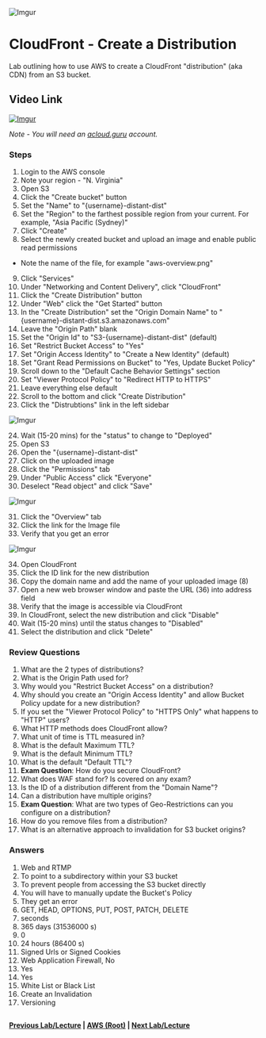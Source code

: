 ![Imgur](https://i.imgur.com/VcdZTNZ.png)


CloudFront - Create a Distribution
======

Lab outlining how to use AWS to create a CloudFront "distribution" (aka CDN) from an S3 bucket.


## Video Link

[![Imgur](https://i.imgur.com/ZB4PgKp.png)](https://acloud.guru/course/aws-certified-solutions-architect-associate/learn/storage/cloudfront-create-cdn/watch)

*Note - You will need an [acloud.guru](acloud.guru) account.*


### Steps

1.  Login to the AWS console
2.  Note your region - "N. Virginia"
3.  Open S3
4.  Click the "Create bucket" button
5.  Set the "Name" to "{username}-distant-dist"
6.  Set the "Region" to the farthest possible region from your current. For example, "Asia Pacific (Sydney)"
7.  Click "Create" 
8.  Select the newly created bucket and upload an image and enable public read permissions
  * Note the name of the file, for example "aws-overview.png"
9.  Click "Services"
10. Under "Networking and Content Delivery", click "CloudFront"
11. Click the "Create Distribution" button
12. Under "Web" click the "Get Started" button
13. In the "Create Distribution" set the "Origin Domain Name" to "{username}-distant-dist.s3.amazonaws.com"
14. Leave the "Origin Path" blank
15. Set the "Origin Id" to "S3-{username}-distant-dist" (default)
16. Set "Restrict Bucket Access" to "Yes"
17. Set "Origin Access Identity" to "Create a New Identity" (default)
18. Set "Grant Read Permissions on Bucket" to "Yes, Update Bucket Policy"
19. Scroll down to the "Default Cache Behavior Settings" section
20. Set "Viewer Protocol Policy" to "Redirect HTTP to HTTPS"
21. Leave everything else default
22. Scroll to the bottom and click "Create Distribution"
23. Click the "Distrubtions" link in the left sidebar

![Imgur](https://i.imgur.com/i4zkNdv.png)

24. Wait (15-20 mins) for the "status" to change to "Deployed"
25. Open S3
26. Open the "{username}-distant-dist"
27. Click on the uploaded image
28. Click the "Permissions" tab
29. Under "Public Access" click "Everyone"
30. Deselect "Read object" and click "Save"

![Imgur](https://i.imgur.com/KItd6wT.png)

31. Click the "Overview" tab
32. Click the link for the Image file
33. Verify that you get an error

![Imgur](https://i.imgur.com/kmvg5Pv.png)

34. Open CloudFront
35. Click the ID link for the new distribution
36. Copy the domain name and add the name of your uploaded image (8)
37. Open a new web browser window and paste the URL (36) into address field
38. Verify that the image is accessible via CloudFront
39. In CloudFront, select the new distribution and click "Disable"
40. Wait (15-20 mins) until the status changes to "Disabled"
41. Select the distribution and click "Delete"


### Review Questions

1.  What are the 2 types of distributions?
2.  What is the Origin Path used for?
3.  Why would you "Restrict Bucket Access" on a distribution?
4.  Why should you create an "Origin Access Identity" and allow Bucket Policy update for a new distribution?
5.  If you set the "Viewer Protocol Policy" to "HTTPS Only" what happens to "HTTP" users?
6.  What HTTP methods does CloudFront allow?
7.  What unit of time is TTL measured in?
8.  What is the default Maximum TTL?
9.  What is the default Minimum TTL?
10. What is the default "Default TTL"?
11. **Exam Question**: How do you secure CloudFront?
12. What does WAF stand for? Is covered on any exam?
13. Is the ID of a distribution different from the "Domain Name"?
14. Can a distribution have multiple origins?
15. **Exam Question**: What are two types of Geo-Restrictions can you configure on a distribution?
16. How do you remove files from a distribution?
17. What is an alternative approach to invalidation for S3 bucket origins?


### Answers

1.  Web and RTMP
2.  To point to a subdirectory within your S3 bucket
3.  To prevent people from accessing the S3 bucket directly
4.  You will have to manually update the Bucket's Policy
5.  They get an error
6.  GET, HEAD, OPTIONS, PUT, POST, PATCH, DELETE
7.  seconds
8.  365 days (31536000 s)
9.  0
10. 24 hours (86400 s)
11. Signed Urls or Signed Cookies 
12. Web Application Firewall, No
13. Yes
14. Yes
15. White List or Black List
16. Create an Invalidation
17. Versioning


##

**[Previous Lab/Lecture](cloudfront-intro.md) | [AWS (Root)](../readme.adoc) | [Next Lab/Lecture](cloudfront-exam-tips.md)** 
